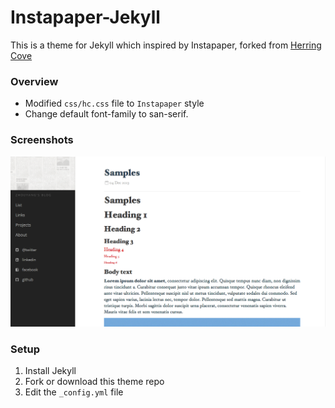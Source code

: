 Instapaper-Jekyll
============

This is a theme for Jekyll which inspired by Instapaper, forked from [Herring Cove](https://github.com/arnp/herring-cove/)

### Overview 

* Modified `css/hc.css` file to `Instapaper` style
* Change default font-family to san-serif.

### Screenshots

![screenshot](/images/screenshot.png)

### Setup

1. Install Jekyll
2. Fork or download this theme repo
3. Edit the `_config.yml` file
